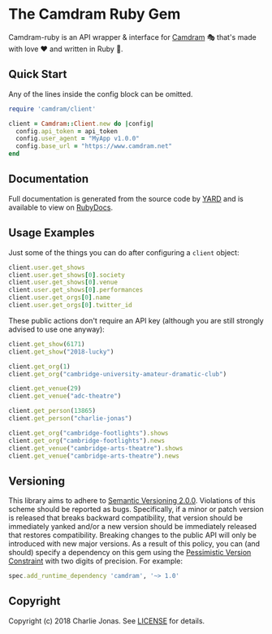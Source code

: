 # The Camdram Ruby Gem

Camdram-ruby is an API wrapper & interface for [Camdram](https://www.camdram.net) 🎭 that's made with love ❤️ and written in Ruby 💎.

## Quick Start
Any of the lines inside the config block can be omitted.
```ruby
require 'camdram/client'

client = Camdram::Client.new do |config|
  config.api_token = api_token
  config.user_agent = "MyApp v1.0.0"
  config.base_url = "https://www.camdram.net"
end
```

## Documentation
Full documentation is generated from the source code by [YARD](https://yardoc.org) and is available to view on
[RubyDocs](https://www.rubydoc.info/github/CHTJonas/camdram-ruby).

## Usage Examples
Just some of the things you can do after configuring a `client` object:
```ruby
client.user.get_shows
client.user.get_shows[0].society
client.user.get_shows[0].venue
client.user.get_shows[0].performances
client.user.get_orgs[0].name
client.user.get_orgs[0].twitter_id
```

These public actions don't require an API key (although you are still strongly advised to use one anyway):
```ruby
client.get_show(6171)
client.get_show("2018-lucky")

client.get_org(1)
client.get_org("cambridge-university-amateur-dramatic-club")

client.get_venue(29)
client.get_venue("adc-theatre")

client.get_person(13865)
client.get_person("charlie-jonas")

client.get_org("cambridge-footlights").shows
client.get_org("cambridge-footlights").news
client.get_venue("cambridge-arts-theatre").shows
client.get_venue("cambridge-arts-theatre").news
```

## Versioning
This library aims to adhere to [Semantic Versioning 2.0.0](http://semver.org/).
Violations of this scheme should be reported as bugs.
Specifically, if a minor or patch version is released that breaks backward compatibility,
that version should be immediately yanked and/or a new version should be immediately released that restores compatibility.
Breaking changes to the public API will only be introduced with new major versions.
As a result of this policy, you can (and should) specify a dependency on this gem using the
[Pessimistic Version Constraint](http://guides.rubygems.org/patterns/#pessimistic-version-constraint) with two digits of precision.
For example:
```ruby
spec.add_runtime_dependency 'camdram', '~> 1.0'
```

## Copyright
Copyright (c) 2018 Charlie Jonas.
See [LICENSE](LICENSE) for details.
